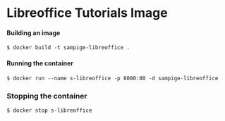 Libreoffice Tutorials Image
============================

#### Building an image
```
$ docker build -t sampige-libreoffice .
```

#### Running the container
```
$ docker run --name s-libreoffice -p 8080:80 -d sampige-libreoffice
```

### Stopping the container
```
$ docker stop s-libreoffice
```
